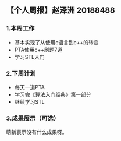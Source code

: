 ## 【个人周报】赵泽洲 20188488
### 1.本周工作
* 基本实现了从使用c语言到c++的转变
* PTA使用c++刷题7道
* 学习STL入门
### 2.下周计划
* 每天一道PTA
* 学习完《算法入门经典》第一部分
* 继续学习STL
### 3.成果展示（可选）
萌新表示没有什么成果呀。
